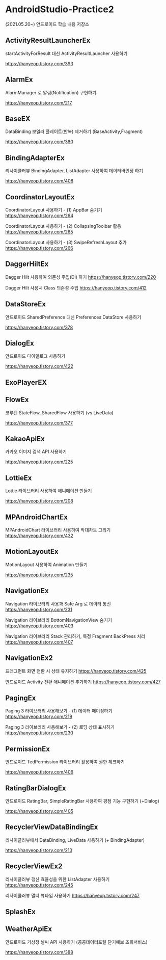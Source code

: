# AndroidStudio-Practice2

(2021.05.20~) 안드로이드 학습 내용 저장소

## ActivityResultLauncherEx

startActivityForResult 대신 ActivityResultLauncher 사용하기

https://hanyeop.tistory.com/393

## AlarmEx

AlarmManager 로 알림(Notification) 구현하기

https://hanyeop.tistory.com/217

## BaseEX

DataBinding 보일러 플레이트(반복) 제거하기 (BaseActivity,Fragment)

https://hanyeop.tistory.com/380

## BindingAdapterEx

리사이클러뷰 BindingAdapter, ListAdapter 사용하여 데이터바인딩 하기

https://hanyeop.tistory.com/408

## CoordinatorLayoutEx

CoordinatorLayout 사용하기 - (1) AppBar 숨기기 https://hanyeop.tistory.com/264

CoordinatorLayout 사용하기 - (2) CollapsingToolbar 활용 https://hanyeop.tistory.com/265

CoordinatorLayout 사용하기 - (3) SwipeRefreshLayout 추가 https://hanyeop.tistory.com/266

## DaggerHiltEx

Dagger Hilt 사용하여 의존성 주입(DI) 하기 https://hanyeop.tistory.com/220

Dagger Hilt 사용시 Class 의존성 주입 https://hanyeop.tistory.com/412

## DataStoreEx

안드로이드 SharedPreference 대신 Preferences DataStore 사용하기

https://hanyeop.tistory.com/378

## DialogEx

안드로이드 다이얼로그 사용하기

https://hanyeop.tistory.com/422

## ExoPlayerEX

## FlowEx

코루틴 StateFlow, SharedFlow 사용하기 (vs LiveData)

https://hanyeop.tistory.com/377

## KakaoApiEx

카카오 이미지 검색 API 사용하기

https://hanyeop.tistory.com/225

## LottieEx

Lottie 라이브러리 사용하여 애니메이션 만들기

https://hanyeop.tistory.com/208

## MPAndroidChartEx

MPAndroidChart 라이브러리 사용하여 막대차트 그리기 https://hanyeop.tistory.com/432

## MotionLayoutEx

MotionLayout 사용하여 Animation 만들기

https://hanyeop.tistory.com/235

## NavigationEx

Navigation 라이브러리 사용과 Safe Arg 로 데이터 통신 https://hanyeop.tistory.com/231

Navigation 라이브러리 BottomNavigationView 숨기기 https://hanyeop.tistory.com/403

Navigation 라이브러리 Stack 관리하기, 특정 Fragment BackPress 처리 https://hanyeop.tistory.com/407

## NavigationEx2

프래그먼트 화면 전환 시 상태 유지하기 https://hanyeop.tistory.com/425

안드로이드 Activity 전환 애니메이션 추가하기 https://hanyeop.tistory.com/427

## PagingEx

Paging 3 라이브러리 사용해보기 - (1) 데이터 페이징하기 https://hanyeop.tistory.com/219

Paging 3 라이브러리 사용해보기 - (2) 로딩 상태 표시하기 https://hanyeop.tistory.com/230

## PermissionEx

안드로이드 TedPermission 라이브러리 활용하여 권한 체크하기

https://hanyeop.tistory.com/406

## RatingBarDialogEx

안드로이드 RatingBar, SimpleRatingBar 사용하여 평점 기능 구현하기 (+Dialog)

https://hanyeop.tistory.com/405

## RecyclerViewDataBindingEx

리사이클러뷰에서 DataBinding, LiveData 사용하기 (+ BindingAdapter)

https://hanyeop.tistory.com/213

## RecyclerViewEx2

리사이클러뷰 갱신 효율성을 위한 ListAdapter 사용하기 https://hanyeop.tistory.com/245

리사이클러뷰 멀티 뷰타입 사용하기 https://hanyeop.tistory.com/247

## SplashEx

## WeatherApiEx

안드로이드 기상청 날씨 API 사용하기 (공공데이터포털 단기예보 조회서비스)

https://hanyeop.tistory.com/388
